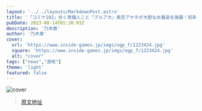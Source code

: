 ```yaml
---
layout: '../../layouts/MarkdownPost.astro'
title: '「コミケ102」歩く常識人こと『ブルアカ』奥空アヤネが大胆な水着姿を披露！初来日の中国コスプレイヤー・粛雨の美貌が眩しい【写真28枚】'
pubDate: 2023-08-14T01:30:03Z
description: '乃木章'
author: '乃木章'
cover:
  url: 'https://www.inside-games.jp/imgs/ogp_f/1223424.jpg'
  square: 'https://www.inside-games.jp/imgs/ogp_f/1223424.jpg'
  alt: "cover"
tags: ["news","游戏"]
theme: 'light'
featured: false
---
```


![cover](https://www.inside-games.jp/imgs/ogp_f/1223424.jpg)


>[原文地址](https://www.inside-games.jp/article/2023/08/14/147831.html)  